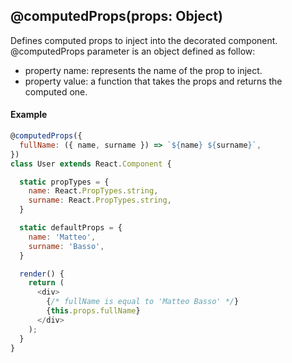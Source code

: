 ## @computedProps(props: Object)

Defines computed props to inject into the decorated component.
@computedProps parameter is an object defined as follow:
- property name: represents the name of the prop to inject.
- property value: a function that takes the props and returns the computed one.

#### Example

```js
@computedProps({
  fullName: ({ name, surname }) => `${name} ${surname}`,
})
class User extends React.Component {

  static propTypes = {
    name: React.PropTypes.string,
    surname: React.PropTypes.string,
  }

  static defaultProps = {
    name: 'Matteo',
    surname: 'Basso',
  }

  render() {
    return (
      <div>
        {/* fullName is equal to 'Matteo Basso' */}
        {this.props.fullName}
      </div>
    );
  }
}
```
